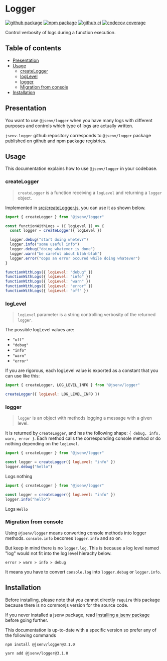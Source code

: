 # Logger

[![github package](https://img.shields.io/github/package-json/v/jsenv/jsenv-logger.svg?logo=github&label=package)](https://github.com/jsenv/jsenv-logger/packages)
[![npm package](https://img.shields.io/npm/v/@jsenv/logger.svg?logo=npm&label=package)](https://www.npmjs.com/package/@jsenv/logger)
[![github ci](https://github.com/jsenv/jsenv-logger/workflows/ci/badge.svg)](https://github.com/jsenv/jsenv-logger/actions?workflow=ci)
[![codecov coverage](https://codecov.io/gh/jsenv/jsenv-logger/branch/master/graph/badge.svg)](https://codecov.io/gh/jsenv/jsenv-logger)

Control verbosity of logs during a function execution.

## Table of contents

- [Presentation](#Presentation)
- [Usage](#usage)
  - [createLogger](#createLogger)
  - [logLevel](#logLevel)
  - [logger](#logger)
  - [Migration from console](#migration-from-console)
- [Installation](#installation)

## Presentation

You want to use `@jsenv/logger` when you have many logs with different purposes and controls which type of logs are actually written.

`jsenv-logger` github repository corresponds to `@jsenv/logger` package published on github and npm package registries.

## Usage

This documentation explains how to use `@jsenv/logger` in your codebase.

### createLogger

> `createLogger` is a function receiving a `logLevel` and returning a `logger` object.

Implemented in [src/createLogger.js](./src/createLogger.js), you can use it as shown below.

```js
import { createLogger } from "@jsenv/logger"

const functionWithLogs = ({ logLevel }) => {
  const logger = createLogger({ logLevel })

  logger.debug("start doing whetevr")
  logger.info("some useful info")
  logger.debug("doing whatever is done")
  logger.warn("be careful about blah-blah")
  logger.error("oops an error occured while doing whatever")
}

functionWithLogs({ logLevel: "debug" })
functionWithLogs({ logLevel: "info" })
functionWithLogs({ logLevel: "warn" })
functionWithLogs({ logLevel: "error" })
functionWithLogs({ logLevel: "off" })
```

### logLevel

> `logLevel` parameter is a string controlling verbosity of the returned `logger`.

The possible logLevel values are:

- `"off"`
- `"debug"`
- `"info"`
- `"warn"`
- `"error"`

If you are rigorous, each logLevel value is exported as a constant that you can use like this:

```js
import { createLogger, LOG_LEVEL_INFO } from "@jsenv/logger"

createLogger({ logLevel: LOG_LEVEL_INFO })
```

### logger

> `logger` is an object with methods logging a message with a given level.

It is returned by `createLogger`, and has the following shape: `{ debug, info, warn, error }`. Each method calls the corresponding console method or do nothing depending on the `logLevel`.

```js
import { createLogger } from "@jsenv/logger"

const logger = createLogger({ logLevel: "info" })
logger.debug("hello")
```

Logs nothing

```js
import { createLogger } from "@jsenv/logger"

const logger = createLogger({ logLevel: "info" })
logger.info("hello")
```

Logs `Hello`

### Migration from console

Using `@jsenv/logger` means converting console methods into logger methods. `console.info` becomes `logger.info` and so on.

But keep in mind there is no `logger.log`. This is because a log level named "log" would not fit into the log level hierachy below.

```
error > warn > info > debug
```

It means you have to convert `console.log` into `logger.debug` or `logger.info`.

## Installation

Before installing, please note that you cannot directly `require` this package because there is no commonjs version for the source code.

If you never installed a jsenv package, read [Installing a jsenv package](https://github.com/jsenv/jsenv-core/blob/master/docs/installing-jsenv-package.md#installing-a-jsenv-package) before going further.

This documentation is up-to-date with a specific version so prefer any of the following commands

```console
npm install @jsenv/logger@3.1.0
```

```console
yarn add @jsenv/logger@3.1.0
```
